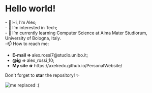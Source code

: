 <h1>Hello world!</h1>
- 👋 Hi, I’m Alex; <br>
- 👀 I’m interested in Tech; <br>
- 🌱 I’m currently learning Computer Science at Alma Mater Studiorum, University of Bologna, Italy. <br>
-📫 How to reach me:
<ul>
  <li><strong>E-mail => </strong>alex.rossi7@studio.unibo.it;</li>
  <li><strong>@ig => </strong>alex_rossi_10;</li>
  <li><strong>My site =></strong> https://axelredx.github.io/PersonalWebsite/</li>
</ul>
Don't forget to <b>star</b> the repository! ✨
<p></p>
<img alt="me replaced :(" src="https://cdn1.expresscomputer.in/wp-content/uploads/2021/03/24161745/EC_Artificial_Intelligence_AI_750.jpg" >

<!---
Axelredx/Axelredx is a ✨ special ✨ repository because its `README.md` (this file) appears on your GitHub profile.
You can click the Preview link to take a look at your changes.
--->
